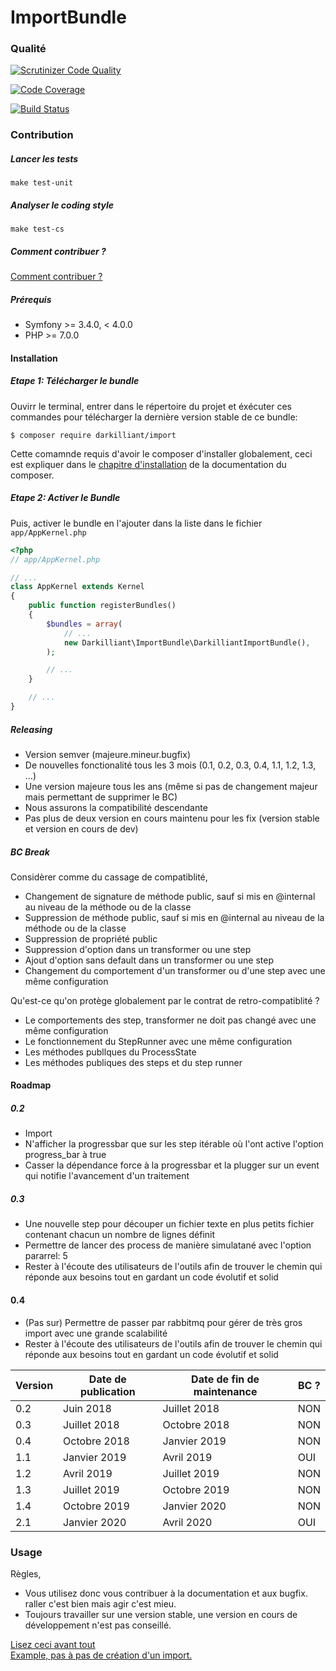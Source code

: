 # ImportBundle

### Qualité

[![Scrutinizer Code Quality](https://scrutinizer-ci.com/g/jean-pasqualini/import/badges/quality-score.png?b=master)](https://scrutinizer-ci.com/g/jean-pasqualini/import/?branch=master)

[![Code Coverage](https://scrutinizer-ci.com/g/jean-pasqualini/import/badges/coverage.png?b=master)](https://scrutinizer-ci.com/g/jean-pasqualini/import/?branch=master)

[![Build Status](https://travis-ci.org/jean-pasqualini/import.svg?branch=master)](https://travis-ci.org/jean-pasqualini/import)

### Contribution

##### Lancer les tests

```
make test-unit
```

##### Analyser le coding style

```
make test-cs
```

##### Comment contribuer ?

[Comment contribuer ?](./doc/contribution.md)

##### Prérequis
- Symfony >= 3.4.0, < 4.0.0
- PHP >= 7.0.0

#### Installation

##### Etape 1: Télécharger le bundle

Ouvirr le terminal, entrer dans le répertoire du projet et éxécuter
ces commandes pour télécharger la dernière version stable de ce bundle:

```console
$ composer require darkilliant/import
```


Cette comamnde requis d'avoir le composer d'installer globalement, ceci
est expliquer dans le [chapitre d'installation](https://getcomposer.org/doc/00-intro.md)
de la documentation du composer.

##### Etape 2: Activer le Bundle

Puis, activer le bundle en l'ajouter dans la liste dans 
le fichier `app/AppKernel.php`

```php
<?php
// app/AppKernel.php

// ...
class AppKernel extends Kernel
{
    public function registerBundles()
    {
        $bundles = array(
            // ...
            new Darkilliant\ImportBundle\DarkilliantImportBundle(),
        );

        // ...
    }

    // ...
}
```

##### Releasing

- Version semver (majeure.mineur.bugfix)
- De nouvelles fonctionalité tous les 3 mois (0.1, 0.2, 0.3, 0.4, 1.1, 1.2, 1.3, ...)
- Une version majeure tous les ans (même si pas de changement majeur mais permettant de supprimer le BC)
- Nous assurons la compatibilité descendante
- Pas plus de deux version en cours maintenu pour les fix (version stable et version en cours de dev)

##### BC Break

Considèrer comme du cassage de compatiblité,
- Changement de signature de méthode public, sauf si mis en @internal au niveau de la méthode ou de la classe
- Suppression de méthode public, sauf si mis en @internal au niveau de la méthode ou de la classe
- Suppression de propriété public
- Suppression d'option dans un transformer ou une step
- Ajout d'option sans default dans un transformer ou une step
- Changement du comportement d'un transformer ou d'une step avec une même configuration


Qu'est-ce qu'on protège globalement par le contrat de retro-compatiblité ?
- Le comportements des step, transformer ne doit pas changé avec une même configuration
- Le fonctionnement du StepRunner avec une même configuration
- Les méthodes publlques du ProcessState
- Les méthodes publiques des steps et du step runner

#### Roadmap

##### 0.2
- Import
- N'afficher la progressbar que sur les step itérable où l'ont active l'option progress_bar à true
- Casser la dépendance force à la progressbar et la plugger sur un event qui notifie l'avancement d'un traitement

##### 0.3
- Une nouvelle step pour découper un fichier texte en plus petits fichier contenant chacun un nombre de lignes définit
- Permettre de lancer des process de manière simulatané avec l'option pararrel: 5
- Rester à l'écoute des utilisateurs de l'outils afin de trouver le chemin qui réponde aux besoins tout en gardant un code évolutif et solid

#### 0.4
- (Pas sur) Permettre de passer par rabbitmq pour gérer de très gros import avec une grande scalabilité 
- Rester à l'écoute des utilisateurs de l'outils afin de trouver le chemin qui réponde aux besoins tout en gardant un code évolutif et solid

| Version | Date de publication | Date de fin de maintenance | BC ? |
|---------|---------------------|----------------------------|------|
| 0.2     | Juin 2018           | Juillet 2018               | NON  |
| 0.3     | Juillet 2018        | Octobre 2018               | NON  |
| 0.4     | Octobre 2018        | Janvier 2019               | NON  |
| 1.1     | Janvier 2019        | Avril 2019                 | OUI  |
| 1.2     | Avril 2019          | Juillet 2019               | NON  |
| 1.3     | Juillet 2019        | Octobre 2019               | NON  |
| 1.4     | Octobre 2019        | Janvier 2020               | NON  |
| 2.1     | Janvier 2020        | Avril 2020                 | OUI  |


### Usage

Règles,

- Vous utilisez donc vous contribuer à la documentation et aux bugfix. raller c'est bien mais agir c'est mieu.
- Toujours travailler sur une version stable, une version en cours de développement n'est pas conseillé.

[Lisez ceci avant tout](./doc/lisez-ceci-avant-tout.md)<br>
[Example, pas à pas de création d'un import.](./doc/pas_a_pas.md)
